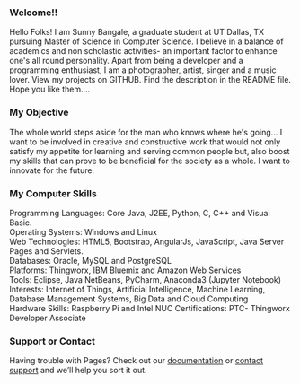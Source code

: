 ### Welcome!!
Hello Folks! I am Sunny Bangale, a graduate student at UT Dallas, TX pursuing Master of Science in Computer Science.
I believe in a balance of academics and non scholastic activities- an important factor to enhance one's all round personality. Apart from being a developer and a programming enthusiast, I am a photographer, artist, singer and a music lover. View my projects on GITHUB. Find the description in the README file. Hope you like them.... 

### My Objective
The whole world steps aside for the man who knows where he's going...
I want to be involved in creative and constructive work that would not only satisfy my appetite for learning and serving common people but, also boost my skills that can prove to be beneficial for the society as a whole. I want to innovate for the future.

### My Computer Skills
Programming Languages: Core Java, J2EE, Python, C, C++ and Visual Basic.   
Operating Systems: Windows and Linux   
Web Technologies: HTML5, Bootstrap, AngularJs, JavaScript, Java Server Pages and Servlets.   
Databases: Oracle, MySQL and PostgreSQL   
Platforms: Thingworx, IBM Bluemix and Amazon Web Services   
Tools: Eclipse, Java NetBeans, PyCharm, Anaconda3 (Jupyter Notebook)
Interests: Internet of Things, Artificial Intelligence, Machine Learning, Database Management Systems, Big Data and Cloud Computing   
Hardware Skills: Raspberry Pi and Intel NUC
Certifications: PTC- Thingworx Developer Associate

### Support or Contact
Having trouble with Pages? Check out our [documentation](https://help.github.com/pages) or [contact support](https://github.com/contact) and we’ll help you sort it out.
